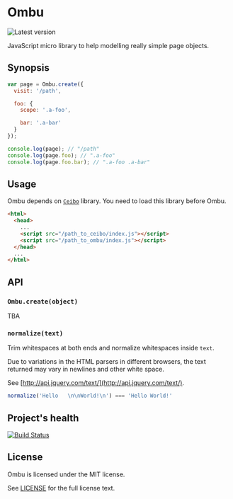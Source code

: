 # Ombu

![Latest version](https://img.shields.io/npm/v/ombu.svg)

JavaScript micro library to help modelling really simple page objects.

## Synopsis

```js
var page = Ombu.create({
  visit: '/path',

  foo: {
    scope: '.a-foo',

    bar: '.a-bar'
  }
});

console.log(page); // "/path"
console.log(page.foo); // ".a-foo"
console.log(page.foo.bar); // ".a-foo .a-bar"
```

## Usage

Ombu depends on [`Ceibo`](https://github.com/san650/ceibo) library. You need to load this library before Ombu.

```html
<html>
  <head>
    ...
    <script src="/path_to_ceibo/index.js"></script>
    <script src="/path_to_ombu/index.js"></script>
  </head>
  ...
</html>
```

## API

### `Ombu.create(object)`

TBA

### `normalize(text)`

Trim whitespaces at both ends and normalize whitespaces inside `text`.

Due to variations in the HTML parsers in different browsers, the text returned may vary in newlines and other white space.

See [http://api.jquery.com/text/](http://api.jquery.com/text/).

```js
normalize('Hello   \n\nWorld!\n') === 'Hello World!'
```

## Project's health

[![Build Status](https://travis-ci.org/san650/ombu.svg?branch=master)](https://travis-ci.org/san650/ombu)

## License

Ombu is licensed under the MIT license.

See [LICENSE](./LICENSE) for the full license text.
